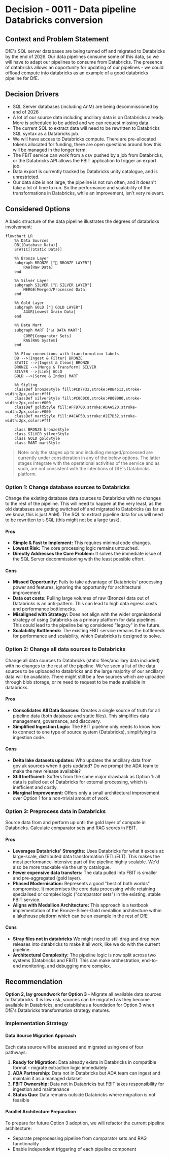 # Decision - 0011 - Data pipeline Databricks conversion

## Context and Problem Statement

DfE's SQL server databases are being turned off and migrated to Databricks by the end of 2026. Our data pipelines consume some of this data, so we will have to adapt our pipelines to consume from Databricks. The presence of databricks allows an opportunity for updating of our pipelines - we could offload compute into databricks as an example of a good databricks pipeline for DfE.

## Decision Drivers

* SQL Server databases (including AnM) are being decommissioned by end of 2026
* A lot of our source data including ancillary data is on Databricks already. More is scheduled to be added and we can request missing data.
* The current SQL to extract data will need to be rewritten to Databricks SQL syntax as a Databricks job.
* We will have access to Databricks compute. There are pre-allocated tokens allocated for funding, there are open questions around how this will be managed in the longer term.
* The FBIT service can work from a csv pushed by a job from Databricks, or the Databricks API allows the FBIT application to trigger an export job.
* Data export is currently tracked by Databricks unity catalogue, and is unrestricted.
* Our data size is not large, the pipeline is not run often, and it doesn't take a lot of time to run. So the performance and scalability of the transformations in Databricks, while an improvement, isn't very relevant.

## Considered Options

A basic structure of the data pipeline illustrates the degrees of databricks involvement:

```mermaid
flowchart LR
    %% Data Sources
    DB[(Database Data)]
    STATIC[(Static Data)]
    
    %% Bronze Layer
    subgraph BRONZE ["🥉 BRONZE LAYER"]
        RAW[Raw Data]
    end
    
    %% Silver Layer
    subgraph SILVER ["🥈 SILVER LAYER"]
        MERGE[Merged/Processed Data]
    end
    
    %% Gold Layer
    subgraph GOLD ["🥇 GOLD LAYER"]
        AGGR[Lowest Grain Data]
    end
    
    %% Data Mart
    subgraph MART ["📊 DATA MART"]
        COMP[Comparator Sets]
        RAG[RAG System]
    end
    
    %% Flow connections with transformation labels
    DB -->|Ingest & Filter| BRONZE
    STATIC -->|Ingest & Clean| BRONZE
    BRONZE -->|Merge & Transform| SILVER
    SILVER -->|Link| GOLD
    GOLD -->|Serve & Index| MART
    
    %% Styling
    classDef bronzeStyle fill:#CD7F32,stroke:#8B4513,stroke-width:2px,color:#fff
    classDef silverStyle fill:#C0C0C0,stroke:#808080,stroke-width:2px,color:#000
    classDef goldStyle fill:#FFD700,stroke:#DAA520,stroke-width:2px,color:#000
    classDef martStyle fill:#4CAF50,stroke:#2E7D32,stroke-width:2px,color:#fff
    
    class BRONZE bronzeStyle
    class SILVER silverStyle
    class GOLD goldStyle
    class MART martStyle
```

> Note: only the stages up to and including merged/processed are currently under consideration in any of the below options. The latter stages integrate with the operational activities of the service and as such, are not consistent with the intentions of DfE's Databricks platform.

### **Option 1: Change database sources to Databricks**

Change the existing database data sources to Databricks with no changes to the rest of the pipeline. This will need to happen at the very least, as the old databases are getting switched off and migrated to Databricks (as far as we know, this is just AnM). The SQL to extract pipeline data for us will need to be rewritten to t-SQL (this might not be a large task).

#### Pros

* **Simple & Fast to Implement:** This requires minimal code changes.
* **Lowest Risk:** The core processing logic remains untouched.
* **Directly Addresses the Core Problem:** It solves the immediate issue of the SQL Server decommissioning with the least possible effort.

#### Cons

* **Missed Opportunity:** Fails to take advantage of Databricks' processing power and features, ignoring the opportunity for architectural improvement.
* **Data out costs:** Pulling large volumes of raw (Bronze) data out of Databricks  is an anti-pattern. This can lead to high data egress costs and performance bottlenecks.
* **Misaligned with Strategy:** Does not align with the wider organisational strategy of using Databricks as a primary platform for data pipelines. This could lead to the pipeline being considered "legacy" in the future.
* **Scalability Bottleneck:** The existing FBIT service remains the bottleneck for performance and scalability, which Databricks is designed to solve.

### **Option 2: Change all data sources to Databricks**

Change all data sources to Databricks (static files/ancillary data included) with no changes to the rest of the pipeline. We've seen a list of the data sources to be uploaded to databricks and the large majority of our ancillary data will be available. There might still be a few sources which are uploaded through blob storage, or re need to request to be made available in databricks.

#### Pros

* **Consolidates All Data Sources:** Creates a single source of truth for all pipeline data (both database and static files). This simplifies data management, governance, and discovery.
* **Simplified Ingestion Logic:** The FBIT pipeline only needs to know how to connect to one type of source system (Databricks), simplifying its ingestion code.

#### Cons

* **Delta lake datasets updates:** Who updates the ancillary data from gov.uk sources when it gets updated? Do we prompt the ADA team to make the new release available?
* **Still Inefficient:** Suffers from the same major drawback as Option 1: all data is pulled out of Databricks for external processing, which is inefficient and costly.
* **Marginal Improvement:** Offers only a small architectural improvement over Option 1 for a non-trivial amount of work.

### **Option 3: Preprocess data in Databricks**

Source data from and perform up until the gold layer of compute in Databricks. Calculate comparator sets and RAG scores in FBIT.

#### Pros

* **Leverages Databricks' Strengths:** Uses Databricks for what it excels at: large-scale, distributed data transformation (ETL/ELT). This makes the most performance-intensive part of the pipeline highly scalable. We'd also be more trackable via the unity catalogue.
* **Fewer expensive data transfers:** The data pulled into FBIT is smaller and pre-aggregated (gold layer).
* **Phased Modernisation:** Represents a good "best of both worlds" compromise. It modernises the core data processing while retaining specialised or complex logic ("comparator sets") in the existing, stable FBIT service.
* **Aligns with Medallion Architecture:** This approach is a textbook implementation of the Bronze-Silver-Gold medallion architecture within a lakehouse platform which can be an example in the rest of DfE

#### Cons

* **Stray files not in databricks** We might need to still drag and drop new releases into databricks to make it all work, like we do with the current pipeline.
* **Architectural Complexity:** The pipeline logic is now split across two systems (Databricks and FBIT). This can make orchestration, end-to-end monitoring, and debugging more complex.

## Recommendation

**Option 2, lay groundwork for Option 3** - Migrate all available data sources to Databricks. It is low risk, sources can be migrated as they become available in Databricks, and establishes a foundation for Option 3 when DfE's Databricks transformation strategy matures.

### Implementation Strategy

#### Data Source Migration Approach

Each data source will be assessed and migrated using one of four pathways:

1. **Ready for Migration:** Data already exists in Databricks in compatible format - migrate extraction logic immediately
2. **ADA Partnership:** Data not in Databricks but ADA team can ingest and maintain it as a managed dataset
3. **FBIT Ownership:** Data not in Databricks but FBIT takes responsibility for ingestion and maintenance
4. **Status Quo:** Data remains outside Databricks where migration is not feasible

#### Parallel Architecture Preparation

To prepare for future Option 3 adoption, we will refactor the current pipeline architecture:

* Separate preprocessing pipeline from comparator sets and RAG functionality
* Enable independent triggering of each pipeline component
